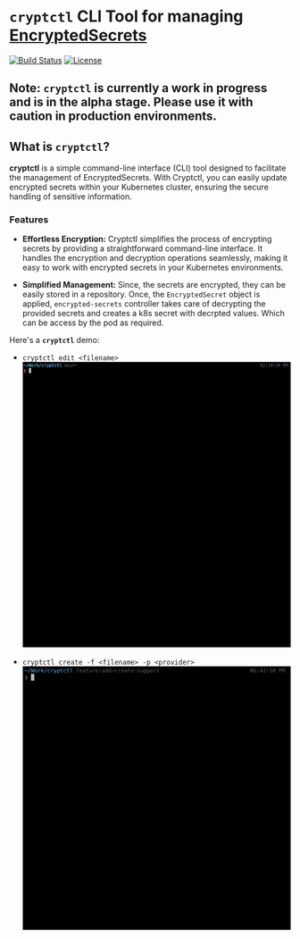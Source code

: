 # `cryptctl` CLI Tool for managing [EncryptedSecrets](https://github.com/shubhindia/encrypted-secrets)


[![Build Status](https://github.com/shubhindia/cryptctl/workflows/CI/badge.svg)](https://github.com/shubhindia/cryptctl/actions?query=workflow%3ACI+branch%3Amain)
[![License](https://img.shields.io/badge/LICENSE-Apache2.0-ff69b4.svg)](http://www.apache.org/licenses/LICENSE-2.0.html)

## Note: `cryptctl` is currently a work in progress and is in the alpha stage. Please use it with caution in production environments.
## What is `cryptctl`?

**cryptctl** is a simple command-line interface (CLI) tool designed to facilitate the management of EncryptedSecrets.
With Cryptctl, you can easily update encrypted secrets within your Kubernetes cluster, ensuring the secure handling of sensitive information.

### Features
- **Effortless Encryption:** Cryptctl simplifies the process of encrypting secrets by providing a straightforward command-line interface. It handles the encryption and decryption operations seamlessly, making it easy to work with encrypted secrets in your Kubernetes environments.

- **Simplified Management:** Since, the secrets are encrypted, they can be easily stored in a repository. Once, the `EncryptedSecret` object is applied, `encrypted-secrets` controller takes care of decrypting the provided secrets and creates a k8s secret with decrpted values. Which can be access by the pod as required.


Here's a **`cryptctl`** demo:

- `cryptctl edit <filename>`
![cryptctl edit demo GIF](img/cryptctl-edit-demo.gif)

- `cryptctl create -f <filename> -p <provider>`
![cryptctl edit demo GIF](img/cryptctl-create-demo.gif)